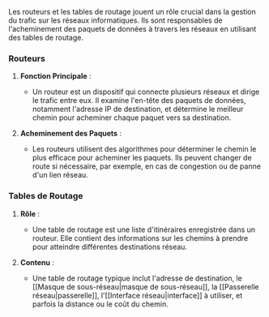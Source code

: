 
Les routeurs et les tables de routage jouent un rôle crucial dans la gestion du trafic sur les réseaux informatiques. Ils sont responsables de l'acheminement des paquets de données à travers les réseaux en utilisant des tables de routage. 
### Routeurs

1. **Fonction Principale** :
    
    - Un routeur est un dispositif qui connecte plusieurs réseaux et dirige le trafic entre eux. Il examine l'en-tête des paquets de données, notamment l'adresse IP de destination, et détermine le meilleur chemin pour acheminer chaque paquet vers sa destination.

2. **Acheminement des Paquets** :
    
    - Les routeurs utilisent des algorithmes pour déterminer le chemin le plus efficace pour acheminer les paquets. Ils peuvent changer de route si nécessaire, par exemple, en cas de congestion ou de panne d'un lien réseau.

### Tables de Routage

1. **Rôle** :
    
    - Une table de routage est une liste d'itinéraires enregistrée dans un routeur. Elle contient des informations sur les chemins à prendre pour atteindre différentes destinations réseau.

2. **Contenu** :
    
    - Une table de routage typique inclut l'adresse de destination, le [[Masque de sous-réseau|masque de sous-réseau]], la [[Passerelle réseau|passerelle]], l'[[Interface réseau|interface]] à utiliser, et parfois la distance ou le coût du chemin.